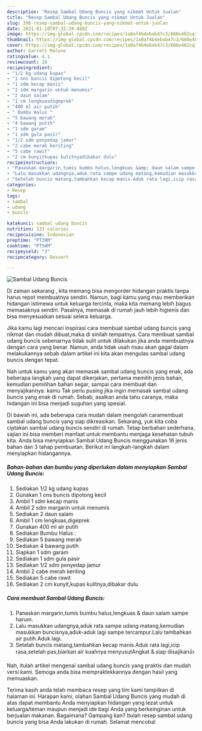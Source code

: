 ```yaml
---
description: "Resep Sambal Udang Buncis yang nikmat Untuk Jualan"
title: "Resep Sambal Udang Buncis yang nikmat Untuk Jualan"
slug: 396-resep-sambal-udang-buncis-yang-nikmat-untuk-jualan
date: 2021-01-18T07:32:34.488Z
image: https://img-global.cpcdn.com/recipes/1a0af4b4ebab47c3/680x482cq70/sambal-udang-buncis-foto-resep-utama.jpg
thumbnail: https://img-global.cpcdn.com/recipes/1a0af4b4ebab47c3/680x482cq70/sambal-udang-buncis-foto-resep-utama.jpg
cover: https://img-global.cpcdn.com/recipes/1a0af4b4ebab47c3/680x482cq70/sambal-udang-buncis-foto-resep-utama.jpg
author: Garrett Malone
ratingvalue: 4.1
reviewcount: 10
recipeingredient:
- "1/2 kg udang kupas"
- "1 ons buncis dipotong kecil"
- "1 sdm kecap manis"
- "2 sdm margarin untuk menumis"
- "2 daun salam"
- "1 cm lengkuasdigeprek"
- "400 ml air putih"
- " Bumbu Halus "
- "5 bawang merah"
- "4 bawang putih"
- "1 sdm garam"
- "1 sdm gula pasir"
- "1/2 sdm penyedap jamur"
- "2 cabe merah keriting"
- "5 cabe rawit"
- "2 cm kunyitkupas kulitnyadibakar dulu"
recipeinstructions:
- "Panaskan margarin,tumis bumbu halus,lengkuas &amp; daun salam sampe harum."
- "Lalu masukkan udangnya,aduk rata sampe udang matang,kemudian masukkan buncisnya,aduk-aduk lagi sampe tercampur.Lalu tambahkan air putih.Aduk lagi."
- "Setelah buncis matang,tambahkan kecap manis.Aduk rata lagi,icip rasa,setelah pas,biarkan air kuahnya menyusutAngkat &amp; siap disajikan👍"
categories:
- Resep
tags:
- sambal
- udang
- buncis

katakunci: sambal udang buncis 
nutrition: 133 calories
recipecuisine: Indonesian
preptime: "PT39M"
cooktime: "PT58M"
recipeyield: "3"
recipecategory: Dessert

---
```



![Sambal Udang Buncis](https://img-global.cpcdn.com/recipes/1a0af4b4ebab47c3/680x482cq70/sambal-udang-buncis-foto-resep-utama.jpg)

Di zaman  sekarang , kita memang bisa mengorder hidangan praktis tanpa harus repot membuatnya sendiri. Namun, bagi kamu yang mau memberikan hidangan istimewa untuk keluarga tercinta, maka kita memang lebih bagus memasaknya sendiri. Pasalnya, memasak di rumah jauh lebih higienis dan bisa menyesuaikan sesuai selera keluarga.

Jika kamu lagi mencari inspirasi cara membuat sambal udang buncis yang nikmat dan mudah dibuat,maka di sinilah tempatnya. Cara membuat sambal udang buncis  sebenarnya tidak sulit untuk dilakukan jika anda membuatnya dengan cara yang benar. Namun, anda tidak usah risau akan gagal dalam melakukannya 
sebab dalam artikel ini kita akan mengulas sambal udang buncis dengan tepat.  



Nah untuk kamu yang akan memasak sambal udang buncis yang enak, ada beberapa langkah yang dapat dikerjakan, pertama memilih jenis bahan, kemudian pemilihan bahan segar, sampai cara membuat dan menyajikannya. kamu Tak perlu pusing jika ingin memasak sambal udang buncis yang enak di rumah. Sebab, asalkan anda  tahu caranya, maka hidangan ini bisa menjadi suguhan yang spesial.

Di bawah ini, ada beberapa cara mudah dalam mengolah caramembuat sambal udang buncis yang siap dikreasikan. Sekarang, yuk kita coba ciptakan sambal udang buncis sendiri di rumah. Tetap berbahan sederhana, sajian ini bisa memberi manfaat untuk membantu menjaga kesehatan tubuh kita. Anda bisa menyiapkan Sambal Udang Buncis menggunakan 16 jenis bahan dan 3 tahap pembuatan. Berikut ini langkah-langkah dalam menyiapkan hidangannya.

<!--inarticleads1-->

##### Bahan-bahan dan bumbu yang diperlukan dalam menyiapkan Sambal Udang Buncis:

1. Sediakan 1/2 kg udang kupas
1. Gunakan 1 ons buncis dipotong kecil
1. Ambil 1 sdm kecap manis
1. Ambil 2 sdm margarin untuk menumis
1. Sediakan 2 daun salam
1. Ambil 1 cm lengkuas,digeprek
1. Gunakan 400 ml air putih
1. Sediakan  Bumbu Halus :
1. Sediakan 5 bawang merah
1. Sediakan 4 bawang putih
1. Siapkan 1 sdm garam
1. Sediakan 1 sdm gula pasir
1. Sediakan 1/2 sdm penyedap jamur
1. Ambil 2 cabe merah keriting
1. Sediakan 5 cabe rawit
1. Sediakan 2 cm kunyit,kupas kulitnya,dibakar dulu




<!--inarticleads2-->

##### Cara membuat Sambal Udang Buncis:

1. Panaskan margarin,tumis bumbu halus,lengkuas &amp; daun salam sampe harum.
1. Lalu masukkan udangnya,aduk rata sampe udang matang,kemudian masukkan buncisnya,aduk-aduk lagi sampe tercampur.Lalu tambahkan air putih.Aduk lagi.
1. Setelah buncis matang,tambahkan kecap manis.Aduk rata lagi,icip rasa,setelah pas,biarkan air kuahnya menyusutAngkat &amp; siap disajikan👍




Nah, itulah artikel mengenai  sambal udang buncis  yang praktis dan mudah versi kami. Semoga anda bisa mempraktekkannya dengan hasil yang memuaskan. 

Terima kasih anda telah membaca resep yang tim kami tampilkan di halaman ini. Harapan kami, olahan  Sambal Udang Buncis yang mudah di atas dapat membantu Anda menyiapkan hidangan yang lezat untuk keluarga/teman maupun menjadi ide bagi Anda yang berkeinginan untuk berjualan makanan. Bagaimana? Gampang kan? Itulah resep sambal udang buncis yang bisa Anda lakukan di rumah. Selamat mencoba!

